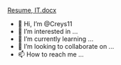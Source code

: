 [Resume, IT.docx](https://github.com/Creys11/Creys11/files/11361951/Resume.IT.docx)
- 👋 Hi, I’m @Creys11
- 👀 I’m interested in ...
- 🌱 I’m currently learning ...
- 💞️ I’m looking to collaborate on ...
- 📫 How to reach me ...

<!---
Creys11/Creys11 is a ✨ special ✨ repository because its `README.md` (this file) appears on your GitHub profile.
You can click the Preview link to take a look at your changes.
--->
